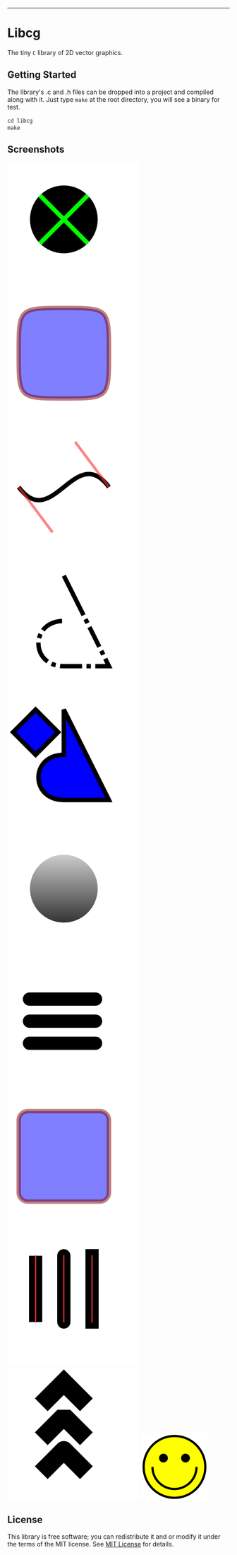 
***
# Libcg
The tiny `C` library of 2D vector graphics.

## Getting Started

The library's .c and .h files can be dropped into a project and compiled along with it.
Just type `make` at the root directory, you will see a  binary for test.

```shell
cd libcg
make
```
## Screenshots

![clip](screenshots/clip.png)
![curve_rectangle](screenshots/curve_rectangle.png)
![curve_to](screenshots/curve_to.png)
![dash](screenshots/dash.png)
![fill_and_stroke](screenshots/fill_and_stroke.png)
![gradient](screenshots/gradient.png)
![multi_segment_caps](screenshots/multi_segment_caps.png)
![rounded_rectangle](screenshots/rounded_rectangle.png)
![set_line_cap](screenshots/set_line_cap.png)
![set_line_join](screenshots/set_line_join.png)
![smile](screenshots/smile.png)

## License

This library is free software; you can redistribute it and or modify it under the terms of the MIT license. See [MIT License](LICENSE) for details.

